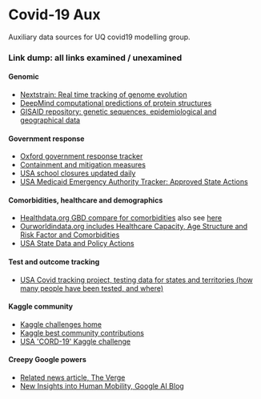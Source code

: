 # Covid-19 Aux
Auxiliary data sources for UQ covid19 modelling group.

### Link dump: all links examined / unexamined
#### Genomic
* [Nextstrain: Real time tracking of genome evolution](https://nextstrain.org/)
* [DeepMind computational predictions of protein structures](https://deepmind.com/research/open-source/computational-predictions-of-protein-structures-associated-with-COVID-19)
* [GISAID repository: genetic sequences, epidemiological and geographical data](https://www.gisaid.org/)

#### Government response
* [Oxford government response tracker](https://www.kaggle.com/paultimothymooney/oxford-covid19-government-response-tracker)
* [Containment and mitigation measures](https://www.kaggle.com/paultimothymooney/covid19-containment-and-mitigation-measures)
* [USA school closures updated daily](https://www.edweek.org/ew/section/multimedia/map-coronavirus-and-school-closures.html)
* [USA Medicaid Emergency Authority Tracker: Approved State Actions](https://www.kff.org/medicaid/issue-brief/medicaid-emergency-authority-tracker-approved-state-actions-to-address-covid-19/)

#### Comorbidities, healthcare and demographics
* [Healthdata.org GBD compare for comorbidities](https://vizhub.healthdata.org/gbd-compare/) also see [here](https://github.com/beoutbreakprepared/nCoV2019)
* [Ourworldindata.org includes Healthcare Capacity, Age Structure and Risk Factor and Comorbidities](https://ourworldindata.org/coronavirus-data#)
* [USA State Data and Policy Actions](https://www.kff.org/health-costs/issue-brief/state-data-and-policy-actions-to-address-coronavirus/)

#### Test and outcome tracking
* [USA Covid tracking project, testing data for states and territories (how many people have been tested, and where)](https://covidtracking.com/data/)

#### Kaggle community
* [Kaggle challenges home](https://www.kaggle.com/covid19)
* [Kaggle best community contributions](https://www.kaggle.com/covid-19-contributions)
* [USA 'CORD-19' Kaggle challenge](https://www.kaggle.com/allen-institute-for-ai/CORD-19-research-challenge/tasks)

#### Creepy Google powers
* [Related news article, The Verge](https://www.theverge.com/2020/4/3/21206318/google-location-data-mobility-reports-covid-19-privacy)
* [New Insights into Human Mobility, Google AI Blog](https://ai.googleblog.com/2019/11/new-insights-into-human-mobility-with.html?m=1)
